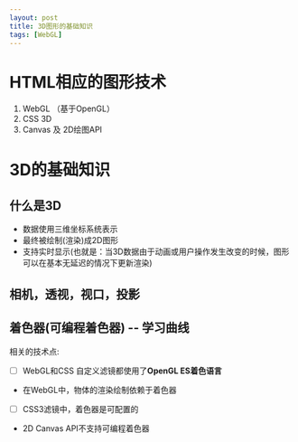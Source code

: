 ```yaml
---
layout: post
title: 3D图形的基础知识
tags: [WebGL]
---
```


# HTML相应的图形技术

1. WebGL （基于OpenGL）
2. CSS 3D
3. Canvas 及 2D绘图API

# 3D的基础知识

## 什么是3D

- 数据使用三维坐标系统表示
- 最终被绘制(渲染)成2D图形
- 支持实时显示(也就是：当3D数据由于动画或用户操作发生改变的时候，图形可以在基本无延迟的情况下更新渲染)

## 相机，透视，视口，投影


## 着色器(可编程着色器) -- 学习曲线

相关的技术点:
- [ ] WebGL和CSS 自定义滤镜都使用了**OpenGL ES着色语言**
- 在WebGL中，物体的渲染绘制依赖于着色器
- [ ] CSS3滤镜中，着色器是可配置的
- 2D Canvas API不支持可编程着色器